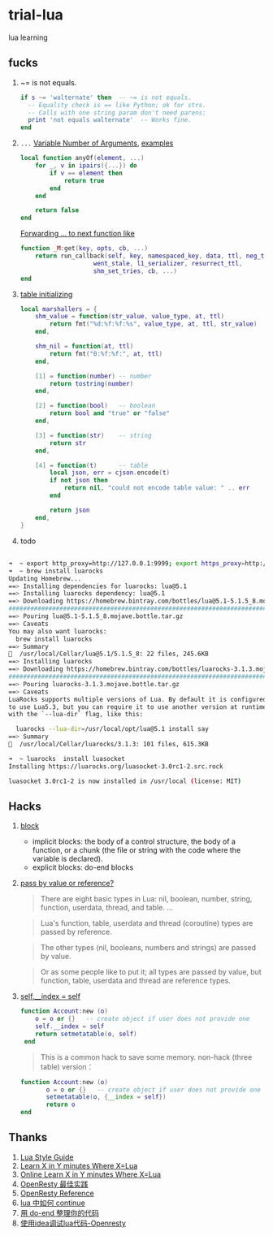 # trial-lua
lua learning

## fucks

1. ~= is not equals.

    ```lua
    if s ~= 'walternate' then  -- ~= is not equals.
      -- Equality check is == like Python; ok for strs.
      -- Calls with one string param don't need parens:
      print 'not equals walternate'  -- Works fine.
    end
    ```
1. `...` [Variable Number of Arguments](https://www.lua.org/pil/5.2.html), [examples](https://repl.it/@bingoohuang/VariableNumberOfArguments-1)

    ```lua
    local function anyOf(element, ...)
        for _, v in ipairs({...}) do
            if v == element then
                return true
            end
        end

        return false
    end
    ```
    
    [Forwarding ... to next function  like](https://github.com/thibaultcha/lua-resty-mlcache/blob/master/lib/resty/mlcache.lua)
    
    ```lua
    function _M:get(key, opts, cb, ...)
        return run_callback(self, key, namespaced_key, data, ttl, neg_ttl,
                        went_stale, l1_serializer, resurrect_ttl,
                        shm_set_tries, cb, ...)
    end
    ```

1. [table initializing](https://github.com/thibaultcha/lua-resty-mlcache/blob/master/lib/resty/mlcache.lua)

    ```lua
    local marshallers = {
        shm_value = function(str_value, value_type, at, ttl)
            return fmt("%d:%f:%f:%s", value_type, at, ttl, str_value)
        end,

        shm_nil = function(at, ttl)
            return fmt("0:%f:%f:", at, ttl)
        end,

        [1] = function(number) -- number
            return tostring(number)
        end,

        [2] = function(bool)   -- boolean
            return bool and "true" or "false"
        end,

        [3] = function(str)    -- string
            return str
        end,

        [4] = function(t)      -- table
            local json, err = cjson.encode(t)
            if not json then
                return nil, "could not encode table value: " .. err
            end

            return json
        end,
    }
    ```
    
1. todo

##

```bash
➜  ~ export http_proxy=http://127.0.0.1:9999; export https_proxy=http://127.0.0.1:9999;
➜  ~ brew install luarocks
Updating Homebrew...
==> Installing dependencies for luarocks: lua@5.1
==> Installing luarocks dependency: lua@5.1
==> Downloading https://homebrew.bintray.com/bottles/lua@5.1-5.1.5_8.mojave.bottle.tar.gz
######################################################################## 100.0%
==> Pouring lua@5.1-5.1.5_8.mojave.bottle.tar.gz
==> Caveats
You may also want luarocks:
  brew install luarocks
==> Summary
🍺  /usr/local/Cellar/lua@5.1/5.1.5_8: 22 files, 245.6KB
==> Installing luarocks
==> Downloading https://homebrew.bintray.com/bottles/luarocks-3.1.3.mojave.bottle.tar.gz
######################################################################## 100.0%
==> Pouring luarocks-3.1.3.mojave.bottle.tar.gz
==> Caveats
LuaRocks supports multiple versions of Lua. By default it is configured
to use Lua5.3, but you can require it to use another version at runtime
with the `--lua-dir` flag, like this:

  luarocks --lua-dir=/usr/local/opt/lua@5.1 install say
==> Summary
🍺  /usr/local/Cellar/luarocks/3.1.3: 101 files, 615.3KB

➜  ~ luarocks  install luasocket
Installing https://luarocks.org/luasocket-3.0rc1-2.src.rock

luasocket 3.0rc1-2 is now installed in /usr/local (license: MIT)

```

## Hacks

1. [block](https://www.lua.org/pil/4.2.html)
    * implicit blocks:  the body of a control structure, the body of a function, or a chunk (the file or string with the code where the variable is declared).
    * explicit blocks:  do-end  blocks
    
1. [pass by value or reference?](https://stackoverflow.com/questions/6128152/function-variable-scope-pass-by-value-or-reference)

    > There are eight basic types in Lua: nil, boolean, number, string, function, userdata, thread, and table. ...

    > Lua's function, table, userdata and thread (coroutine) types are passed by reference. 

    > The other types (nil, booleans, numbers and strings) are passed by value. 

    > Or as some people like to put it; all types are passed by value, but function, table, userdata and thread are reference types.

1. [self.__index = self](http://lua-users.org/lists/lua-l/2013-04/msg00617.html)
   ```lua
   function Account:new (o)
       o = o or {}   -- create object if user does not provide one
       self.__index = self
       return setmetatable(o, self)
    end
   ```
   
   > This is a common hack to save some memory.
   > non-hack (three table) version：
   ```lua
   function Account:new (o)
          o = o or {}   -- create object if user does not provide one
          setmetatable(o, {__index = self})
          return o
   end
   ```

## Thanks

1. [Lua Style Guide](https://github.com/Olivine-Labs/lua-style-guide)
1. [Learn X in Y minutes Where X=Lua](https://learnxinyminutes.com/docs/lua/)
1. [Online Learn X in Y minutes Where X=Lua](https://repl.it/@bingoohuang/learn-lua-in-y-minutes)
1. [OpenResty 最佳实践](https://moonbingbing.gitbooks.io/openresty-best-practices/)
1. [OpenResty Reference](https://openresty-reference.readthedocs.io)
1. [lua 中如何 continue](https://wiki.jikexueyuan.com/project/openresty/something/2016_10_3.html)
1. [用 do-end 整理你的代码](https://wiki.jikexueyuan.com/project/openresty/something/2016_10_2.html)
1. [使用idea调试lua代码-Openresty](https://segmentfault.com/a/1190000018430640)
